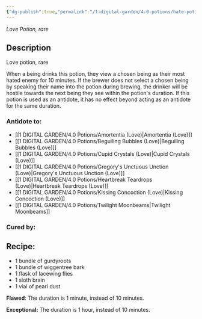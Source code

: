 ```yaml
---
{"dg-publish":true,"permalink":"/1-digital-garden/4-0-potions/hate-potion-love/","tags":["potion","love","rare"]}
---
```


*Love Potion, rare* 

## Description

Love potion, rare

When a being drinks this potion, they view a chosen being as their most hated enemy for 10 minutes. If the brewer does not select a chosen being by speaking their name into the potion during brewing, the drinker will be hostile towards the next being they see within the potion's duration. If this potion is used as an antidote, it has no effect beyond acting as an antidote for the same duration. 

### Antidote to: 
- [[1 DIGITAL GARDEN/4.0 Potions/Amortentia (Love)\|Amortentia (Love)]]
- [[1 DIGITAL GARDEN/4.0 Potions/Beguiling Bubbles (Love)\|Beguiling Bubbles (Love)]]
- [[1 DIGITAL GARDEN/4.0 Potions/Cupid Crystals (Love)\|Cupid Crystals (Love)]]
- [[1 DIGITAL GARDEN/4.0 Potions/Gregory's Unctuous Unction (Love)\|Gregory's Unctuous Unction (Love)]]
- [[1 DIGITAL GARDEN/4.0 Potions/Heartbreak Teardrops (Love)\|Heartbreak Teardrops (Love)]]
- [[1 DIGITAL GARDEN/4.0 Potions/Kissing Concoction (Love)\|Kissing Concoction (Love)]]
- [[1 DIGITAL GARDEN/4.0 Potions/Twilight Moonbeams\|Twilight Moonbeams]]

### Cured by:


## Recipe:

- 1 bundle of gurdyroots
- 1 bundle of wiggentree bark
- 1 flask of lacewing flies
- 1 sloth brain
- 1 vial of pearl dust

**Flawed**:
The duration is 1 minute, instead of 10 minutes.

**Exceptional:** 
The duration is 1 hour, instead of 10 minutes.